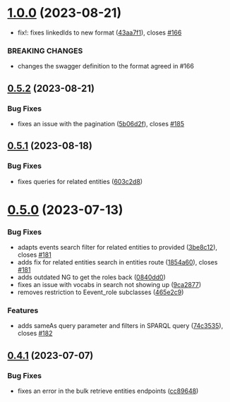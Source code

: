 # [1.0.0](https://github.com/InTaVia/InTaVia-Backend/compare/v0.5.2...v1.0.0) (2023-08-21)


* fix!: fixes linkedIds to new format ([43aa7f1](https://github.com/InTaVia/InTaVia-Backend/commit/43aa7f1b1e386a9f127e1d434e228ab06a8ae76a)), closes [#166](https://github.com/InTaVia/InTaVia-Backend/issues/166)


### BREAKING CHANGES

* changes the swagger definition to the format agreed in #166



## [0.5.2](https://github.com/InTaVia/InTaVia-Backend/compare/v0.5.1...v0.5.2) (2023-08-21)


### Bug Fixes

* fixes an issue with the pagination ([5b06d2f](https://github.com/InTaVia/InTaVia-Backend/commit/5b06d2f571185842b70d003ec4b9b07e6ddc52a3)), closes [#185](https://github.com/InTaVia/InTaVia-Backend/issues/185)



## [0.5.1](https://github.com/InTaVia/InTaVia-Backend/compare/v0.5.0...v0.5.1) (2023-08-18)


### Bug Fixes

* fixes queries for related entities ([603c2d8](https://github.com/InTaVia/InTaVia-Backend/commit/603c2d81e7bc2cbb1786b03c5807ed331861e608))



# [0.5.0](https://github.com/InTaVia/InTaVia-Backend/compare/v0.4.1...v0.5.0) (2023-07-13)


### Bug Fixes

* adapts events search filter for related entities to provided ([3be8c12](https://github.com/InTaVia/InTaVia-Backend/commit/3be8c1247d4691c11d9eeb5984a1482228285091)), closes [#181](https://github.com/InTaVia/InTaVia-Backend/issues/181)
* adds fix for related entities search in entities route ([1854a60](https://github.com/InTaVia/InTaVia-Backend/commit/1854a608b822c1dc374d9a383cf2379ed10c5db2)), closes [#181](https://github.com/InTaVia/InTaVia-Backend/issues/181)
* adds outdated NG to get the roles back ([0840dd0](https://github.com/InTaVia/InTaVia-Backend/commit/0840dd00e7b364937571402eb81a26bcc7c0df16))
* fixes an issue with vocabs in search not showing up ([9ca2877](https://github.com/InTaVia/InTaVia-Backend/commit/9ca2877fc21ed53f77dc13d22de2d0ec540b984b))
* removes restriction to Eevent_role subclasses ([465e2c9](https://github.com/InTaVia/InTaVia-Backend/commit/465e2c9964e93d950d92408893eed4755e015d5d))


### Features

* adds sameAs query parameter and filters in SPARQL query ([74c3535](https://github.com/InTaVia/InTaVia-Backend/commit/74c35351c8d9a587dc10b3d9cc3fa04a6e062e07)), closes [#182](https://github.com/InTaVia/InTaVia-Backend/issues/182)



## [0.4.1](https://github.com/InTaVia/InTaVia-Backend/compare/v0.4.0...v0.4.1) (2023-07-07)


### Bug Fixes

* fixes an error in the bulk retrieve entities endpoints ([cc89648](https://github.com/InTaVia/InTaVia-Backend/commit/cc89648a1c54f10ea5f63dfde7ca94535ab80be7))



